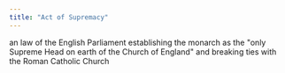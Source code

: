 ```yaml
---
title: "Act of Supremacy"
---
```

an law of the English Parliament establishing the monarch as the &quot;only Supreme Head on earth of the Church of England&quot; and breaking ties with the Roman Catholic Church

